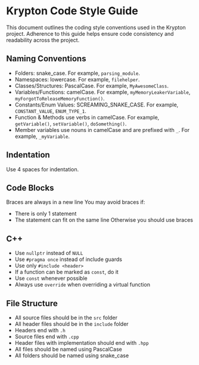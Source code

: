 # Krypton Code Style Guide

This document outlines the coding style conventions used in the Krypton project. Adherence to this guide helps ensure code consistency and readability across the project.

## Naming Conventions

- Folders: snake_case. For example, `parsing_module`.
- Namespaces: lowercase. For example, `filehelper`.
- Classes/Structures: PascalCase. For example, `MyAwesomeClass`.
- Variables/Functions: camelCase. For example, `myMemoryLeakerVariable`, `myForgotToReleaseMemoryFunction()`.
- Constants/Enum Values: SCREAMING_SNAKE_CASE. For example, `CONSTANT_VALUE`, `ENUM_TYPE_1`.
- Function & Methods use verbs in camelCase. For example, `getVariable()`, `setVariable()`, `doSomething()`.
- Member variables use nouns in camelCase and are prefixed with `_`. For example, `_myVariable`.

## Indentation

Use 4 spaces for indentation.

## Code Blocks

Braces are always in a new line
You may avoid braces if:
- There is only 1 statement
- The statement can fit on the same line
Otherwise you should use braces

## C++
- Use `nullptr` instead of `NULL`
- Use `#pragma once` instead of include guards
- Use only `#include <header>`
- If a function can be marked as `const`, do it
- Use `const` whenever possible
- Always use `override` when overriding a virtual function

## File Structure
- All source files should be in the `src` folder
- All header files should be in the `include` folder
- Headers end with `.h`
- Source files end with `.cpp`
- Header files with implementation should end with `.hpp`
- All files should be named using PascalCase
- All folders should be named using snake_case


